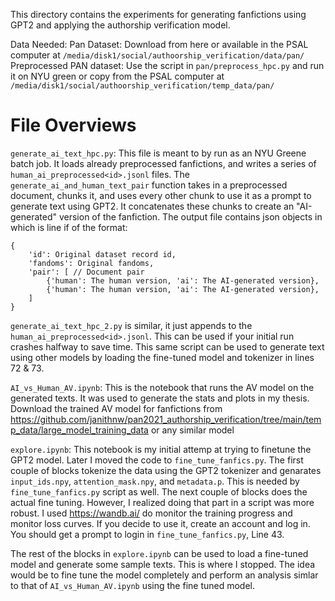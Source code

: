 This directory contains the experiments for generating fanfictions using GPT2 and applying the authorship verification model. 

Data Needed:
Pan Dataset: Download from here or available in the PSAL computer at `/media/disk1/social/authoorship_verification/data/pan/`
Preprocessed PAN dataset: Use the script in `pan/preprocess_hpc.py` and run it on NYU green or copy from the PSAL computer at `/media/disk1/social/authoorship_verification/temp_data/pan/`



File Overviews
===
`generate_ai_text_hpc.py`: 
  This file is meant to by run as an NYU Greene batch job. It loads already preprocessed fanfictions, and writes a series of `human_ai_preprocessed<id>.jsonl` files.
  The `generate_ai_and_human_text_pair` function takes in a preprocessed document, chunks it, and uses every other chunk to use it as a prompt to generate text using GPT2.
  It concatenates these chunks to create an "AI-generated" version of the fanfiction. The output file contains json objects in which is line if of the format:
  ```
  {
      'id': Original dataset record id,
      'fandoms': Original fandoms,
      'pair': [ // Document pair
          {'human': The human version, 'ai': The AI-generated version},
          {'human': The human version, 'ai': The AI-generated version},
      ]
  }
  ```   
  `generate_ai_text_hpc_2.py` is similar, it just appends to the `human_ai_preprocessed<id>.jsonl`. This can be used if your initial run crashes halfway to save time.
  This same script can be used to generate text using other models by loading the fine-tuned model and tokenizer in lines 72 & 73.
  
  
`AI_vs_Human_AV.ipynb`: This is the notebook that runs the AV model on the generated texts. It was used to generate the stats and plots in my thesis. 
Download the trained AV model for fanfictions from https://github.com/janithnw/pan2021_authorship_verification/tree/main/temp_data/large_model_training_data or any similar model

`explore.ipynb`: This notebook is my initial attemp at trying to finetune the GPT2 model. Later I moved the code to `fine_tune_fanfics.py`. The first couple of blocks tokenize the data 
using the GPT2 tokenizer and genarates `input_ids.npy`, `attention_mask.npy`, and `metadata.p`. This is needed by `fine_tune_fanfics.py` script as well. The next couple of blocks does the actual fine tuning.
However, I realized doing that part in a script was more robust. I used https://wandb.ai/ do monitor the training progress and monitor loss curves. If you decide to use it, create an account and log in.
You should get a prompt to login in `fine_tune_fanfics.py`, Line 43. 

The rest of the blocks in `explore.ipynb` can be used to load a fine-tuned model and generate some sample texts. This is where I stopped. The idea would be to fine tune the model 
completely and perform an analysis simlar to that of `AI_vs_Human_AV.ipynb` using the fine tuned model.


